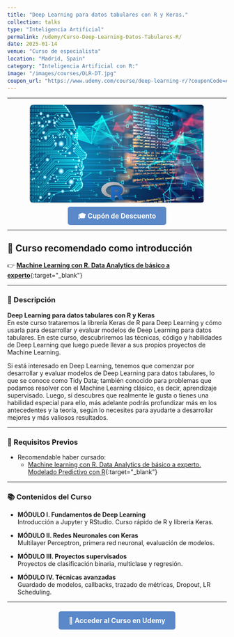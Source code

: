 ```yaml
---
title: "Deep Learning para datos tabulares con R y Keras."
collection: talks
type: "Inteligencia Artificial"
permalink: /udemy/Curso-Deep-Learning-Datos-Tabulares-R/
date: 2025-01-14
venue: "Curso de especialista"
location: "Madrid, Spain"
category: "Inteligencia Artificial con R:"
image: "/images/courses/DLR-DT.jpg"
coupon_url: "https://www.udemy.com/course/deep-learning-r/?couponCode=ABR_2025"
---
```


<!-- ✅ Structured Data for SEO -->
<script type="application/ld+json">
{
  "@context": "https://schema.org",
  "@type": "Course",
  "name": "Deep Learning para datos tabulares con R y Keras.",
  "description": "Curso completo para desarrollar modelos de Deep Learning con datos tabulares (Tidy Data) en R, utilizando la librería Keras.",
  "provider": {
    "@type": "Organization",
    "name": "Udemy",
    "sameAs": "https://www.udemy.com"
  },
  "educationalCredentialAwarded": "Certificado de finalización",
  "inLanguage": "es",
  "url": "https://www.udemy.com/course/deep-learning-r/",
  "image": "{{ site.url }}/images/courses/DLR-DT.jpg"
}
</script>

<style>
.boton-udemy {
  background-color: #5a88c9;
  color: white;
  padding: 0.75em 1.5em;
  text-decoration: none !important;
  font-weight: bold;
  border-radius: 5px;
  font-size: 1.1em;
  transition: background-color 0.3s ease;
}
.boton-udemy:hover {
  background-color: #4e7abf;
  text-decoration: none !important;
}
.page__taxonomy {
  display: none !important;
}
</style>

---

<div style="text-align: center;">
  <img src="/images/courses/DLR-DT.jpg" alt="Deep Learning con R para Tidy Data" width="400" style="border-radius: 8px; border: 1px solid #ccc; margin-bottom: 1rem;">
</div>

<div style="text-align: center; margin-bottom: 1rem;">
  <a href="https://www.udemy.com/course/deep-learning-r/?couponCode=ABR_2025" target="_blank" class="boton-udemy">
    🎓 Cupón de Descuento
  </a>
</div>

---

## 🎁 Curso recomendado como introducción
👉 [**Machine Learning con R. Data Analytics de básico a experto**](https://www.udemy.com/course/machine-learning-con-r-data-analytics/?couponCode=ABR_2025){:target="_blank"}

---

### 📘 Descripción

**Deep Learning para datos tabulares con R y Keras**  
En este curso trataremos la librería Keras de R para Deep Learning y cómo usarla para desarrollar y evaluar modelos de Deep Learning para datos tabulares. En este curso, descubriremos las técnicas, código y habilidades de Deep Learning que luego puede llevar a sus propios proyectos de Machine Learning. 

Si está interesado en Deep Learning, tenemos que comenzar por desarrollar y evaluar modelos de Deep Learning para datos tabulares, lo que se conoce como Tidy Data; también conocido para problemas que podamos resolver con el Machine Learning clásico, es decir, aprendizaje supervisado. Luego, si descubres que realmente le gusta o tienes una habilidad especial para ello, más adelante podrás profundizar más en los antecedentes y la teoría, según lo necesites para ayudarte a desarrollar mejores y más valiosos resultados.

---

### 🧠 Requisitos Previos

- Recomendable haber cursado:
  - [Machine learning con R. Data Analytics de básico a experto. Modelado Predictivo con R](https://www.udemy.com/course/machine-learning-con-r-data-analytics/?couponCode=ABR_2025){:target="_blank"}

---

### 📚 Contenidos del Curso

- **MÓDULO I. Fundamentos de Deep Learning**  
  Introducción a Jupyter y RStudio. Curso rápido de R y librería Keras.

- **MÓDULO II. Redes Neuronales con Keras**  
  Multilayer Perceptron, primera red neuronal, evaluación de modelos.

- **MÓDULO III. Proyectos supervisados**  
  Proyectos de clasificación binaria, multiclase y regresión.

- **MÓDULO IV. Técnicas avanzadas**  
  Guardado de modelos, callbacks, trazado de métricas, Dropout, LR Scheduling.

---

<div style="text-align: center; margin-top: 2rem;">
  <a href="https://www.udemy.com/course/deep-learning-r/?couponCode=ABR_2025" target="_blank" class="boton-udemy">
    🚀 Acceder al Curso en Udemy
  </a>
</div>